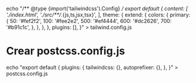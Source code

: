 echo "/** @type {import('tailwindcss').Config} */
export default {
  content: [
    './index.html',
    './src/**/*.{js,ts,jsx,tsx}',
  ],
  theme: {
    extend: {
      colors: {
        primary: {
          50: '#fef2f2',
          100: '#fee2e2',
          500: '#ef4444',
          600: '#dc2626',
          700: '#b91c1c',
        },
      },
    },
  },
  plugins: [],
}" > tailwind.config.js

# Crear postcss.config.js
echo "export default {
  plugins: {
    tailwindcss: {},
    autoprefixer: {},
  },
}" > postcss.config.js
